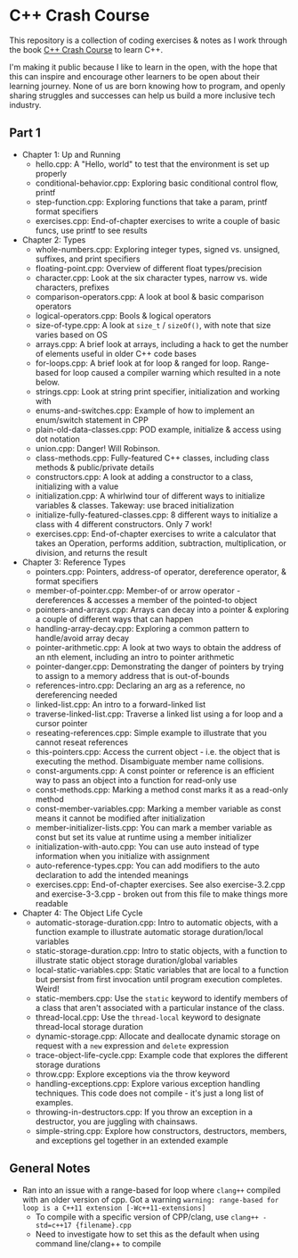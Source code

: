 # C++ Crash Course

This repository is a collection of coding exercises & notes as I work through the book [C++ Crash Course](https://www.amazon.com/C-Crash-Course-Josh-Lospinoso/dp/1593278888/) to learn C++.

I'm making it public because I like to learn in the open, with the hope that this can inspire and encourage other learners to be open about their learning journey. None of us are born knowing how to program, and openly sharing struggles and successes can help us build a more inclusive tech industry.

## Part 1

- Chapter 1: Up and Running
  - hello.cpp: A "Hello, world" to test that the environment is set up properly
  - conditional-behavior.cpp: Exploring basic conditional control flow, printf
  - step-function.cpp: Exploring functions that take a param, printf format specifiers
  - exercises.cpp: End-of-chapter exercises to write a couple of basic funcs, use printf to see results
- Chapter 2: Types
  - whole-numbers.cpp: Exploring integer types, signed vs. unsigned, suffixes, and print specifiers
  - floating-point.cpp: Overview of different float types/precision
  - character.cpp: Look at the six character types, narrow vs. wide characters, prefixes
  - comparison-operators.cpp: A look at bool & basic comparison operators
  - logical-operators.cpp: Bools & logical operators
  - size-of-type.cpp: A look at `size_t` / `sizeOf()`, with note that size varies based on OS
  - arrays.cpp: A brief look at arrays, including a hack to get the number of elements useful in older C++ code bases
  - for-loops.cpp: A brief look at for loop & ranged for loop. Range-based for loop caused a compiler warning which resulted in a note below.
  - strings.cpp: Look at string print specifier, initialization and working with
  - enums-and-switches.cpp: Example of how to implement an enum/switch statement in CPP
  - plain-old-data-classes.cpp: POD example, initialize & access using dot notation
  - union.cpp: Danger! Will Robinson.
  - class-methods.cpp: Fully-featured C++ classes, including class methods & public/private details
  - constructors.cpp: A look at adding a constructor to a class, initializing with a value
  - initialization.cpp: A whirlwind tour of different ways to initialize variables & classes. Takeway: use braced initialization
  - initialize-fully-featured-classes.cpp: 8 different ways to initialize a class with 4 different constructors. Only 7 work!
  - exercises.cpp: End-of-chapter exercises to write a calculator that takes an Operation, performs addition, subtraction, multiplication, or division, and returns the result
- Chapter 3: Reference Types
  - pointers.cpp: Pointers, address-of operator, dereference operator, & format specifiers
  - member-of-pointer.cpp: Member-of or arrow operator - dereferences & accesses a member of the pointed-to object
  - pointers-and-arrays.cpp: Arrays can decay into a pointer & exploring a couple of different ways that can happen
  - handling-array-decay.cpp: Exploring a common pattern to handle/avoid array decay 
  - pointer-arithmetic.cpp: A look at two ways to obtain the address of an nth element, including an intro to pointer arithmetic
  - pointer-danger.cpp: Demonstrating the danger of pointers by trying to assign to a memory address that is out-of-bounds
  - references-intro.cpp: Declaring an arg as a reference, no dereferencing needed
  - linked-list.cpp: An intro to a forward-linked list
  - traverse-linked-list.cpp: Traverse a linked list using a for loop and a cursor pointer
  - reseating-references.cpp: Simple example to illustrate that you cannot reseat references
  - this-pointers.cpp: Access the current object - i.e. the object that is executing the method. Disambiguate member name collisions.
  - const-arguments.cpp: A const pointer or reference is an efficient way to pass an object into a function for read-only use
  - const-methods.cpp: Marking a method const marks it as a read-only method
  - const-member-variables.cpp: Marking a member variable as const means it cannot be modified after initialization
  - member-initializer-lists.cpp: You can mark a member variable as const but set its value at runtime using a member initializer
  - initialization-with-auto.cpp: You can use auto instead of type information when you initialize with assignment
  - auto-reference-types.cpp: You can add modifiers to the auto declaration to add the intended meanings
  - exercises.cpp: End-of-chapter exercises. See also exercise-3.2.cpp and exercise-3-3.cpp - broken out from this file to make things more readable
- Chapter 4: The Object Life Cycle
  - automatic-storage-duration.cpp: Intro to automatic objects, with a function example to illustrate automatic storage duration/local variables
  - static-storage-duration.cpp: Intro to static objects, with a function to illustrate static object storage duration/global variables
  - local-static-variables.cpp: Static variables that are local to a function but persist from first invocation until program execution completes. Weird!
  - static-members.cpp: Use the `static` keyword to identify members of a class that aren't associated with a particular instance of the class.
  - thread-local.cpp: Use the `thread-local` keyword to designate thread-local storage duration
  - dynamic-storage.cpp: Allocate and deallocate dynamic storage on request with a `new` expression and `delete` expression
  - trace-object-life-cycle.cpp: Example code that explores the different storage durations
  - throw.cpp: Explore exceptions via the throw keyword
  - handling-exceptions.cpp: Explore various exception handling techniques. This code does not compile - it's just a long list of examples.
  - throwing-in-destructors.cpp: If you throw an exception in a destructor, you are juggling with chainsaws.
  - simple-string.cpp: Explore how constructors, destructors, members, and exceptions gel together in an extended example

## General Notes
- Ran into an issue with a range-based for loop where `clang++` compiled with an older version of cpp. Got a warning `warning: range-based for loop is a C++11 extension [-Wc++11-extensions]`
  - To compile with a specific version of CPP/clang, use `clang++ -std=c++17 {filename}.cpp`
  - Need to investigate how to set this as the default when using command line/clang++ to compile